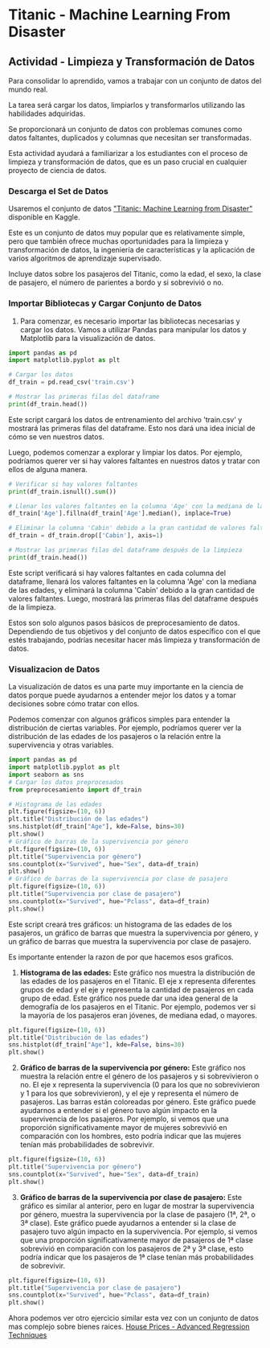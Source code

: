 # Titanic - Machine Learning From Disaster

## Actividad - Limpieza y Transformación de Datos
Para consolidar lo aprendido, vamos a trabajar con un conjunto de datos del mundo real.

La tarea será cargar los datos, limpiarlos y transformarlos utilizando las habilidades adquiridas.

Se proporcionará un conjunto de datos con problemas comunes como datos faltantes, duplicados y columnas que necesitan ser transformadas.

Esta actividad ayudará a familiarizar a los estudiantes con el proceso de limpieza y transformación de datos, que es un paso crucial en cualquier proyecto de ciencia de datos.

### Descarga el Set de Datos
Usaremos el conjunto de datos ["Titanic: Machine Learning from Disaster"](https://www.kaggle.com/datasets/shuofxz/titanic-machine-learning-from-disaster?resource=download) disponible en Kaggle. 

Este es un conjunto de datos muy popular que es relativamente simple, pero que también ofrece muchas oportunidades para la limpieza y transformación de datos, la ingeniería de características y la aplicación de varios algoritmos de aprendizaje supervisado. 

Incluye datos sobre los pasajeros del Titanic, como la edad, el sexo, la clase de pasajero, el número de parientes a bordo y si sobrevivió o no.

### Importar Bibliotecas y Cargar Conjunto de Datos
1. Para comenzar, es necesario importar las bibliotecas necesarias y cargar los datos. Vamos a utilizar Pandas para manipular los datos y Matplotlib para la visualización de datos. 

```python
import pandas as pd
import matplotlib.pyplot as plt

# Cargar los datos
df_train = pd.read_csv('train.csv')

# Mostrar las primeras filas del dataframe
print(df_train.head())
```

Este script cargará los datos de entrenamiento del archivo 'train.csv' y mostrará las primeras filas del dataframe. Esto nos dará una idea inicial de cómo se ven nuestros datos.

Luego, podemos comenzar a explorar y limpiar los datos. Por ejemplo, podríamos querer ver si hay valores faltantes en nuestros datos y tratar con ellos de alguna manera.

```python
# Verificar si hay valores faltantes
print(df_train.isnull().sum())

# Llenar los valores faltantes en la columna 'Age' con la mediana de las edades
df_train['Age'].fillna(df_train['Age'].median(), inplace=True)

# Eliminar la columna 'Cabin' debido a la gran cantidad de valores faltantes
df_train = df_train.drop(['Cabin'], axis=1)

# Mostrar las primeras filas del dataframe después de la limpieza
print(df_train.head())
```

Este script verificará si hay valores faltantes en cada columna del dataframe, llenará los valores faltantes en la columna 'Age' con la mediana de las edades, y eliminará la columna 'Cabin' debido a la gran cantidad de valores faltantes. Luego, mostrará las primeras filas del dataframe después de la limpieza.

Estos son solo algunos pasos básicos de preprocesamiento de datos. Dependiendo de tus objetivos y del conjunto de datos específico con el que estés trabajando, podrías necesitar hacer más limpieza y transformación de datos.

### Visualizacion de Datos
La visualización de datos es una parte muy importante en la ciencia de datos porque puede ayudarnos a entender mejor los datos y a tomar decisiones sobre cómo tratar con ellos.

Podemos comenzar con algunos gráficos simples para entender la distribución de ciertas variables. Por ejemplo, podríamos querer ver la distribución de las edades de los pasajeros o la relación entre la supervivencia y otras variables.

```python
import pandas as pd
import matplotlib.pyplot as plt
import seaborn as sns
# Cargar los datos preprocesados
from preprocesamiento import df_train

# Histograma de las edades
plt.figure(figsize=(10, 6))
plt.title("Distribución de las edades")
sns.histplot(df_train["Age"], kde=False, bins=30)
plt.show()
# Gráfico de barras de la supervivencia por género
plt.figure(figsize=(10, 6))
plt.title("Supervivencia por género")
sns.countplot(x="Survived", hue="Sex", data=df_train)
plt.show()
# Gráfico de barras de la supervivencia por clase de pasajero
plt.figure(figsize=(10, 6))
plt.title("Supervivencia por clase de pasajero")
sns.countplot(x="Survived", hue="Pclass", data=df_train)
plt.show()

```

Este script creará tres gráficos: un histograma de las edades de los pasajeros, un gráfico de barras que muestra la supervivencia por género, y un gráfico de barras que muestra la supervivencia por clase de pasajero.

Es importante entender la razon de por que hacemos esos graficos.

1. **Histograma de las edades:** Este gráfico nos muestra la distribución de las edades de los pasajeros en el Titanic. El eje x representa diferentes grupos de edad y el eje y representa la cantidad de pasajeros en cada grupo de edad. Este gráfico nos puede dar una idea general de la demografía de los pasajeros en el Titanic. Por ejemplo, podemos ver si la mayoría de los pasajeros eran jóvenes, de mediana edad, o mayores.
```python
plt.figure(figsize=(10, 6))
plt.title("Distribución de las edades")
sns.histplot(df_train["Age"], kde=False, bins=30)
plt.show()
```

2. **Gráfico de barras de la supervivencia por género:** Este gráfico nos muestra la relación entre el género de los pasajeros y si sobrevivieron o no. El eje x representa la supervivencia (0 para los que no sobrevivieron y 1 para los que sobrevivieron), y el eje y representa el número de pasajeros. Las barras están coloreadas por género. Este gráfico puede ayudarnos a entender si el género tuvo algún impacto en la supervivencia de los pasajeros. Por ejemplo, si vemos que una proporción significativamente mayor de mujeres sobrevivió en comparación con los hombres, esto podría indicar que las mujeres tenían más probabilidades de sobrevivir.
```python
plt.figure(figsize=(10, 6))
plt.title("Supervivencia por género")
sns.countplot(x="Survived", hue="Sex", data=df_train)
plt.show()
```

3. **Gráfico de barras de la supervivencia por clase de pasajero:** Este gráfico es similar al anterior, pero en lugar de mostrar la supervivencia por género, muestra la supervivencia por la clase de pasajero (1ª, 2ª, o 3ª clase). Este gráfico puede ayudarnos a entender si la clase de pasajero tuvo algún impacto en la supervivencia. Por ejemplo, si vemos que una proporción significativamente mayor de pasajeros de 1ª clase sobrevivió en comparación con los pasajeros de 2ª y 3ª clase, esto podría indicar que los pasajeros de 1ª clase tenían más probabilidades de sobrevivir.
```python
plt.figure(figsize=(10, 6))
plt.title("Supervivencia por clase de pasajero")
sns.countplot(x="Survived", hue="Pclass", data=df_train)
plt.show()
```

Ahora podemos ver otro ejercicio similar esta vez con un conjunto de datos mas complejo sobre bienes raices.
[House Prices - Advanced Regression Techniques](https://github.com/apholdings/Ciencia_de_Datos_con_Python/tree/main/2%29%20Introduccion%20a%20la%20Ciencia%20de%20Datos/House%20Prices%20-%20Advanced%20Regression%20Techniques)